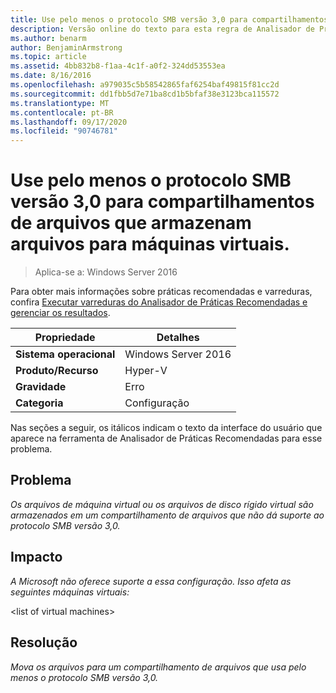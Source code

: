 ```yaml
---
title: Use pelo menos o protocolo SMB versão 3,0 para compartilhamentos de arquivos que armazenam arquivos para máquinas virtuais.
description: Versão online do texto para esta regra de Analisador de Práticas Recomendadas.
ms.author: benarm
author: BenjaminArmstrong
ms.topic: article
ms.assetid: 4bb832b8-f1aa-4c1f-a0f2-324dd53553ea
ms.date: 8/16/2016
ms.openlocfilehash: a979035c5b58542865faf6254baf49815f81cc2d
ms.sourcegitcommit: dd1fbb5d7e71ba8cd1b5bfaf38e3123bca115572
ms.translationtype: MT
ms.contentlocale: pt-BR
ms.lasthandoff: 09/17/2020
ms.locfileid: "90746781"
---
```

# <a name="use-at-least-smb-protocol-version-30-for-file-shares-that-store-files-for-virtual-machines"></a>Use pelo menos o protocolo SMB versão 3,0 para compartilhamentos de arquivos que armazenam arquivos para máquinas virtuais.

>Aplica-se a: Windows Server 2016

Para obter mais informações sobre práticas recomendadas e varreduras, confira [Executar varreduras do Analisador de Práticas Recomendadas e gerenciar os resultados](https://go.microsoft.com/fwlink/p/?LinkID=223177).

|Propriedade|Detalhes|
|-|-|
|**Sistema operacional**|Windows Server 2016|
|**Produto/Recurso**|Hyper-V|
|**Gravidade**|Erro|
|**Categoria**|Configuração|

Nas seções a seguir, os itálicos indicam o texto da interface do usuário que aparece na ferramenta de Analisador de Práticas Recomendadas para esse problema.

## <a name="issue"></a>**Problema**
*Os arquivos de máquina virtual ou os arquivos de disco rígido virtual são armazenados em um compartilhamento de arquivos que não dá suporte ao protocolo SMB versão 3,0.*

## <a name="impact"></a>**Impacto**
*A Microsoft não oferece suporte a essa configuração. Isso afeta as seguintes máquinas virtuais:*

\<list of virtual machines>

## <a name="resolution"></a>**Resolução**
*Mova os arquivos para um compartilhamento de arquivos que usa pelo menos o protocolo SMB versão 3,0.*



